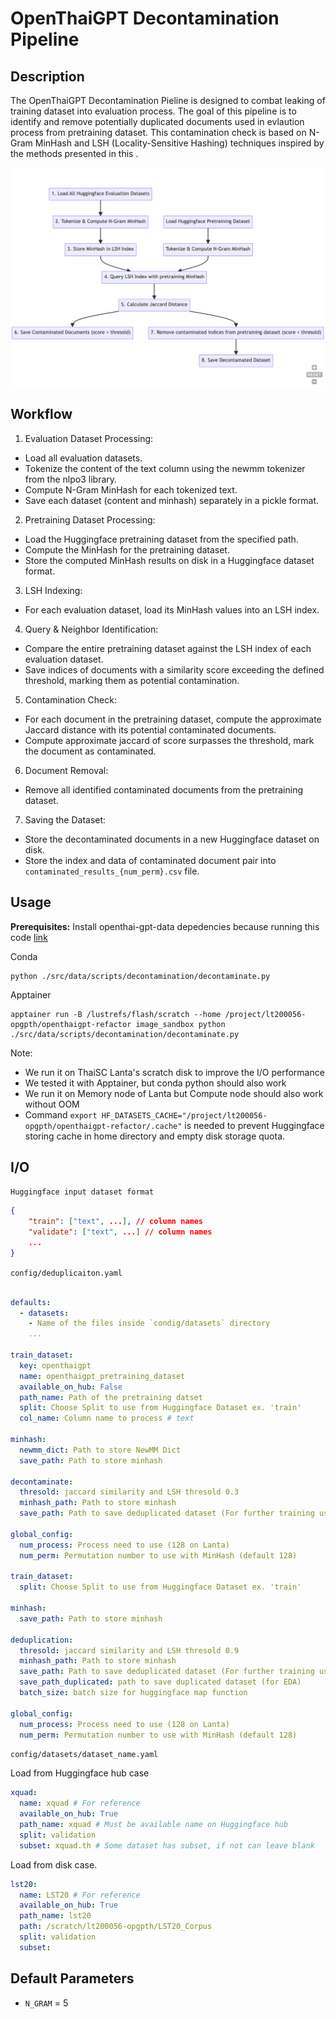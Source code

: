 # OpenThaiGPT Decontamination Pipeline

## Description

The OpenThaiGPT Decontamination Pieline is designed to combat leaking of training dataset into evaluation process. The goal of this pipeline is to identify and remove potentially duplicated documents used in evlaution process from pretraining dataset.
This contamination check is based on N-Gram MinHash and LSH (Locality-Sensitive Hashing) techniques inspired by the methods presented in this .

![deduplication_diagram](decontaminate_diagram.png)

## Workflow

1. Evaluation Dataset Processing:

- Load all evaluation datasets.
- Tokenize the content of the text column using the newmm tokenizer from the nlpo3 library.
- Compute N-Gram MinHash for each tokenized text.
- Save each dataset (content and minhash) separately in a pickle format.

2. Pretraining Dataset Processing:

- Load the Huggingface pretraining dataset from the specified path.
- Compute the MinHash for the pretraining dataset.
- Store the computed MinHash results on disk in a Huggingface dataset format.

3. LSH Indexing:

- For each evaluation dataset, load its MinHash values into an LSH index.

4. Query & Neighbor Identification:

- Compare the entire pretraining dataset against the LSH index of each evaluation dataset.
- Save indices of documents with a similarity score exceeding the defined threshold, marking them as potential contamination.

5. Contamination Check:

- For each document in the pretraining dataset, compute the approximate Jaccard distance with its potential contaminated documents.
- Compute approximate jaccard of score surpasses the threshold, mark the document as contaminated.

6. Document Removal:

- Remove all identified contaminated documents from the pretraining dataset.

7. Saving the Dataset:

- Store the decontaminated documents in a new Huggingface dataset on disk.
- Store the index and data of contaminated document pair into `contaminated_results_{num_perm}.csv` file.

## Usage

**Prerequisites:** Install openthai-gpt-data depedencies because running this code [link](/src/data/README.md)

Conda

```
python ./src/data/scripts/decontamination/decontaminate.py
```

Apptainer

```
apptainer run -B /lustrefs/flash/scratch --home /project/lt200056-opgpth/openthaigpt-refactor image_sandbox python ./src/data/scripts/decontamination/decontaminate.py
```

Note:

- We run it on ThaiSC Lanta's scratch disk to improve the I/O performance
- We tested it with Apptainer, but conda python should also work
- We run it on Memory node of Lanta but Compute node should also work without OOM
- Command `export HF_DATASETS_CACHE="/project/lt200056-opgpth/openthaigpt-refactor/.cache"` is needed to prevent Huggingface storing cache in home directory and empty disk storage quota.

## I/O

`Huggingface input dataset format`

```json
{
    "train": ["text", ...], // column names
    "validate": ["text", ...] // column names
    ...
}
```

`config/deduplicaiton.yaml`

```yaml

defaults:
  - datasets:
    - Name of the files inside `condig/datasets` directory
    ...

train_dataset:
  key: openthaigpt
  name: openthaigpt_pretraining_dataset
  available_on_hub: False
  path_name: Path of the pretraining datset
  split: Choose Split to use from Huggingface Dataset ex. 'train'
  col_name: Column name to process # text

minhash:
  newmm_dict: Path to store NewMM Dict
  save_path: Path to store minhash

decontaminate:
  thresold: jaccard similarity and LSH thresold 0.3
  minhash_path: Path to store minhash
  save_path: Path to save deduplicated dataset (For further training usage)

global_config:
  num_process: Process need to use (128 on Lanta)
  num_perm: Permutation number to use with MinHash (default 128)

train_dataset:
  split: Choose Split to use from Huggingface Dataset ex. 'train'

minhash:
  save_path: Path to store minhash

deduplication:
  thresold: jaccard similarity and LSH thresold 0.9
  minhash_path: Path to store minhash
  save_path: Path to save deduplicated dataset (For further training usage)
  save_path_duplicated: path to save duplicated dataset (for EDA)
  batch_size: batch size for huggingface map function

global_config:
  num_process: Process need to use (128 on Lanta)
  num_perm: Permutation number to use with MinHash (default 128)
```

`config/datasets/dataset_name.yaml`

Load from Huggingface hub case

```yaml
xquad:
  name: xquad # For reference
  available_on_hub: True
  path_name: xquad # Must be available name on Huggingface hub
  split: validation
  subset: xquad.th # Some dataset has subset, if not can leave blank
```

Load from disk case.

```yaml
lst20:
  name: LST20 # For reference
  available_on_hub: True
  path_name: lst20
  path: /scratch/lt200056-opgpth/LST20_Corpus
  split: validation
  subset:
```

## Default Parameters

- `N_GRAM` = 5
